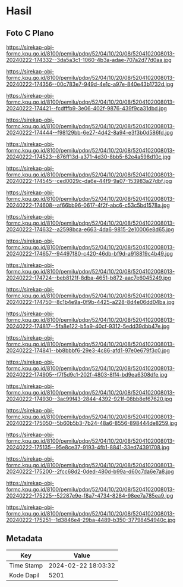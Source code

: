 # Hasil

## Foto C Plano

https://sirekap-obj-formc.kpu.go.id/8100/pemilu/pdpr/52/04/10/20/08/5204102008013-20240222-174332--3da5a3c1-1060-4b3a-adae-707a2d77d0aa.jpg

https://sirekap-obj-formc.kpu.go.id/8100/pemilu/pdpr/52/04/10/20/08/5204102008013-20240222-174356--00c783e7-949d-4e1c-a97e-840e43b1732d.jpg

https://sirekap-obj-formc.kpu.go.id/8100/pemilu/pdpr/52/04/10/20/08/5204102008013-20240222-174421--fcdfffb9-3e06-402f-9876-439f9ca31dbd.jpg

https://sirekap-obj-formc.kpu.go.id/8100/pemilu/pdpr/52/04/10/20/08/5204102008013-20240222-174444--f98129bb-6e27-4d42-8a94-e3f3b0d586fd.jpg

https://sirekap-obj-formc.kpu.go.id/8100/pemilu/pdpr/52/04/10/20/08/5204102008013-20240222-174523--876ff13d-a371-4d30-8bb5-62e4a598d10c.jpg

https://sirekap-obj-formc.kpu.go.id/8100/pemilu/pdpr/52/04/10/20/08/5204102008013-20240222-174545--ced0029c-da6e-44f9-9a07-153983a27dbf.jpg

https://sirekap-obj-formc.kpu.go.id/8100/pemilu/pdpr/52/04/10/20/08/5204102008013-20240222-174608--af66bb96-0617-4f2f-abc6-c53c5bd1578a.jpg

https://sirekap-obj-formc.kpu.go.id/8100/pemilu/pdpr/52/04/10/20/08/5204102008013-20240222-174632--a2598bca-e663-4da6-9815-2e10006e8d65.jpg

https://sirekap-obj-formc.kpu.go.id/8100/pemilu/pdpr/52/04/10/20/08/5204102008013-20240222-174657--94497f80-c420-46db-bf9d-a918819c4b49.jpg

https://sirekap-obj-formc.kpu.go.id/8100/pemilu/pdpr/52/04/10/20/08/5204102008013-20240222-174724--beb8121f-8dba-4651-b872-aac7e6045249.jpg

https://sirekap-obj-formc.kpu.go.id/8100/pemilu/pdpr/52/04/10/20/08/5204102008013-20240222-174750--8c1b4e9a-0f9b-4425-a228-8d4e06dd04ba.jpg

https://sirekap-obj-formc.kpu.go.id/8100/pemilu/pdpr/52/04/10/20/08/5204102008013-20240222-174817--5fa8e122-b5a9-40cf-9312-5edd39dbb47e.jpg

https://sirekap-obj-formc.kpu.go.id/8100/pemilu/pdpr/52/04/10/20/08/5204102008013-20240222-174841--bb8bbbf6-29e3-4c86-afd1-97e0e679f3c0.jpg

https://sirekap-obj-formc.kpu.go.id/8100/pemilu/pdpr/52/04/10/20/08/5204102008013-20240222-174905--f7f5d9c1-202f-4803-8ff4-bd9ea6308dfe.jpg

https://sirekap-obj-formc.kpu.go.id/8100/pemilu/pdpr/52/04/10/20/08/5204102008013-20240222-174930--3ac99f43-2844-4392-921f-08bb8ef67620.jpg

https://sirekap-obj-formc.kpu.go.id/8100/pemilu/pdpr/52/04/10/20/08/5204102008013-20240222-175050--5b60b5b3-7b24-48a6-8556-898444de8259.jpg

https://sirekap-obj-formc.kpu.go.id/8100/pemilu/pdpr/52/04/10/20/08/5204102008013-20240222-175135--95e8ce37-9193-4fb1-8841-33ed74391708.jpg

https://sirekap-obj-formc.kpu.go.id/8100/pemilu/pdpr/52/04/10/20/08/5204102008013-20240222-175200--2fcc68d2-0ded-480d-b99a-d60c7da6e7a8.jpg

https://sirekap-obj-formc.kpu.go.id/8100/pemilu/pdpr/52/04/10/20/08/5204102008013-20240222-175225--52287e9e-f8a7-4734-8284-98ee7a785ea9.jpg

https://sirekap-obj-formc.kpu.go.id/8100/pemilu/pdpr/52/04/10/20/08/5204102008013-20240222-175251--1d3846e4-29ba-4489-b350-37798454940c.jpg


## Metadata

| Key        | Value               |
| ---------- | ------------------- |
| Time Stamp | 2024-02-22 18:03:32 |
| Kode Dapil | 5201                |



